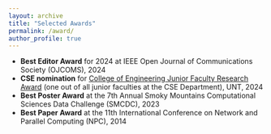 ```yaml
---
layout: archive
title: "Selected Awards"
permalink: /award/
author_profile: true
---
```

* <strong>Best Editor Award</strong> for 2024 at IEEE Open Journal of Communications Society (OJCOMS), 2024
* <strong>CSE nomination</strong> for [College of Engineering Junior Faculty Research Award](https://engineering.unt.edu/sites/default/files/CENG_Junior_Faculty_Research_Award.pdf) (one out of all junior faculties at the CSE Department), UNT, 2024
* <strong>Best Poster Award</strong> at the 7th Annual Smoky Mountains Computational Sciences Data Challenge (SMCDC), 2023
* <strong>Best Paper Award</strong> at the 11th International Conference on Network and Parallel Computing (NPC), 2014
